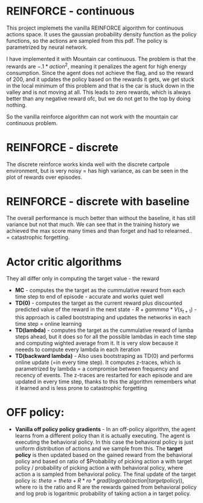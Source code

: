 # REINFORCE - continuous
This project implemets the vanilla REINFORCE algorithm for continuous actions space. It uses the gaussian probability density function as the policy functions, so the actions are sampled from this pdf. The policy is parametrized by neural network.

I have implemented it with Mountain car continuous. The problem is that the rewards are $-.1*action^2$, meaning it penalizes the agent for high energy consumption. Since the agent does not achieve the flag, and so the reward of 200, and it updates the policy based on the rewards it gets, we get stuck in the local minimum of this problem and that is the car is stuck down in the valley and is not moving at all. This leads to zero rewards, which is always better than any negative reward ofc, but we do not get to the top by doing nothing.

So the vanilla reinforce algorithm can not work with the mountain car continuous problem.

# REINFORCE - discrete
The discrete reinforce works kinda well with the discrete cartpole environment, but is very noisy = has high variance, as can be seen in the plot of rewards over episodes.

# REINFORCE - discrete with baseline
The overall performance is much better than without the baseline, it has still variance but not that much. We can see that in the training history we achieved the max score many times and than forget and had to relearned.. = catastrophic forgetting.

# Actor critic algorithms
They all differ only in computing the target value - the reward
- **MC** - computes the the target as the cummulative reward from each time step to end of episode - accurate and works quiet well
- **TD(0)** - computes the target as the current reward plus discounted predicted value of the reward in the next state - $R + gammma*V(s_{t+1})$ - this approach is called bootstraping and updates the networks in each time step = online learning
- **TD(lambda)** - computes the target as the cummulative reward of lamba steps ahead, but it does so for all the possible lambdas in each time step and computing wighted average from it. It is very slow because it neeeds to compute every lambda in each iteration
- **TD(backward lambda)** - Also uses bootstraping as TD(0) and performs online update (=in every time step). It computes z-traces, which is parametrized by lambda = a compromise between frequency and recency of events. The z-traces are restarted for each episode and are updated in every time step, thanks to this the algorithm remembers what it learned and is less prone to catastrophic forgetting

# OFF policy:
- **Vanilla off policy policy gradients** - In an off-policy algorithm, the agent learns from a different policy than it is actually executing. The agent is executing the behavioral policy. In this case the behavioral policy is just uniform distribution of actions and we sample from this. The **target policy** is then updated based on the gained reward from the behavioral policy and based on ratio of $Probability of picking action a with target policy / probability of picking action a with behavioral policy, where action a is sampled from behavioral policy. The final update of the target policy is: $theta = theta + R*ro*grad(logprob(action|target policy))$, where ro is the ratio and R are the rewards gained from behavioral policy and log prob is logaritmic probability of taking action a in target policy.
